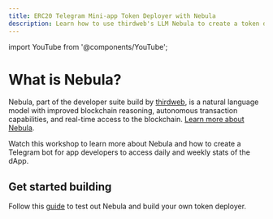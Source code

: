 ```yaml
---
title: ERC20 Telegram Mini-app Token Deployer with Nebula
description: Learn how to use thirdweb's LLM Nebula to create a token deployer
---
```



import YouTube from '@components/YouTube';

# What is Nebula?

Nebula, part of the developer suite build by [thirdweb](https://portal.thirdweb.com/), is a natural language model with improved blockchain reasoning, autonomous transaction capabilities, and real-time access to the blockchain. [Learn more about Nebula](https://blog.thirdweb.com/introducing-nebula-a-powerful-blockchain-model-to-read-write-and-reason-onchain/).

Watch this workshop to learn more about Nebula and how to create a Telegram bot for app developers to access daily and weekly stats of the dApp.

<YouTube videoId="FeubfHwfJcM"/>

## Get started building

Follow this [guide](https://github.com/thirdweb-example/erc20-token-deployer) to test out Nebula and build your own token deployer.
